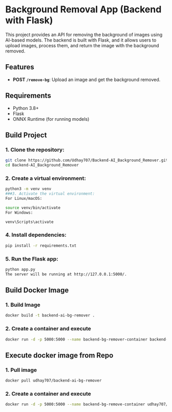 # Background Removal App (Backend with Flask)

This project provides an API for removing the background of images using AI-based models. The backend is built with Flask, and it allows users to upload images, process them, and return the image with the background removed.


## Features

- **POST `/remove-bg`**: Upload an image and get the background removed.
  
## Requirements

- Python 3.8+
- Flask
- ONNX Runtime (for running models)
  
## Build Project

### 1. Clone the repository:

```bash
git clone https://github.com/Udhay707/Backend-AI_Background_Remover.git
cd Backend-AI_Background_Remover
```

### 2. Create a virtual environment:
```bash
python3 -m venv venv
###3. Activate the virtual environment:
For Linux/macOS:
```
```bash
source venv/bin/activate
For Windows:
```
```bash
venv\Scripts\activate
```
### 4. Install dependencies:
```bash
pip install -r requirements.txt
```
### 5. Run the Flask app:
```bash
python app.py
The server will be running at http://127.0.0.1:5000/.
```
## Build Docker Image
### 1. Build Image
```bash
docker build -t backend-ai-bg-remover .
```
### 2. Create a container and execute
```bash
docker run -d -p 5000:5000 --name backend-bg-remover-container backend-ai-bg-remover
```

## Execute docker image from Repo
### 1. Pull image
```bash
docker pull udhay707/backend-ai-bg-remover
```
### 2. Create a container and execute
```bash
docker run -d -p 5000:5000 --name backend-bg-remove-container udhay707/backend-ai-bg-remover
```